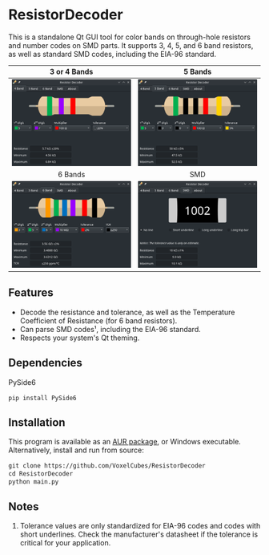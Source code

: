 # ResistorDecoder

This is a standalone Qt GUI tool for color bands on through-hole resistors and number codes on SMD parts.
It supports 3, 4, 5, and 6 band resistors, as well as standard SMD codes, including the EIA-96 standard.

| 3 or 4 Bands | 5 Bands |
|:------------:|:-------:|
|![4band](example_screenshots/4band.png)|![5band](example_screenshots/5band.png)|
| 6 Bands | SMD |
|![6band](example_screenshots/6band.png)|![smd](example_screenshots/smd.png)|

## Features
- Decode the resistance and tolerance, as well as the Temperature Coefficient of Resistance (for 6 band resistors).
- Can parse SMD codes¹, including the EIA-96 standard.
- Respects your system's Qt theming.

## Dependencies
PySide6

```
pip install PySide6
```

## Installation
This program is available as an [AUR package](https://aur.archlinux.org/packages/resistor-decoder/), or Windows executable.\
Alternatively, install and run from source:

```
git clone https://github.com/VoxelCubes/ResistorDecoder
cd ResistorDecoder
python main.py
```

## Notes
1. Tolerance values are only standardized for EIA-96 codes and codes with short underlines. Check the manufacturer's datasheet if the tolerance is critical for your application.
